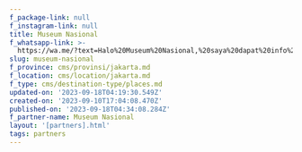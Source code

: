 ```yaml
---
f_package-link: null
f_instagram-link: null
title: Museum Nasional
f_whatsapp-link: >-
  https://wa.me/?text=Halo%20Museum%20Nasional,%20saya%20dapat%20info%20dari%20@loocale.id%20dan%20punya%20pertanyaan
slug: museum-nasional
f_province: cms/provinsi/jakarta.md
f_location: cms/location/jakarta.md
f_type: cms/destination-type/places.md
updated-on: '2023-09-18T04:19:30.549Z'
created-on: '2023-09-10T17:04:08.470Z'
published-on: '2023-09-18T04:34:08.284Z'
f_partner-name: Museum Nasional
layout: '[partners].html'
tags: partners
---
```



